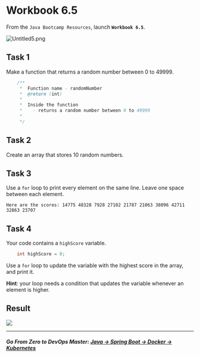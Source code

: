 # Workbook 6.5

From the `Java Bootcamp Resources`, launch **`Workbook 6.5`**.

![Untitled5.png](https://img-c.udemycdn.com/redactor/raw/article_lecture/2025-01-04_02-06-43-b4047a3d1ad57346ced85cfdc82bf5d5.png)

## Task 1

Make a function that returns a random number between 0 to 49999.

```java
    /**
     *  Function name - randomNumber
     *  @return (int)
     *
     *  Inside the function
     *    - returns a random number between 0 to 49999
     *
     */
```

## Task 2

Create an array that stores 10 random numbers. 

## Task 3

Use a `for` loop to print every element on the same line. Leave one space between each element.

```
Here are the scores: 14775 48328 7928 27102 21787 21063 38096 42711 32863 23707
```

## Task 4

Your code contains a `highScore` variable.

```java
    int highScore = 0;
```
Use a `for` loop to update the variable with the highest score in the array, and print it.

**Hint**: your loop needs a condition that updates the variable whenever an element is higher.

## Result

![](https://img-c.udemycdn.com/redactor/raw/article_lecture/2025-01-04_02-06-43-0af2ea258bcbfeea4eca04c0ad5475df.png)

----------
##### **Go From Zero to DevOps Master**: *[Java → Spring Boot → Docker → Kubernetes](https://rslim087a.github.io/zero-devops-roadmap/)*